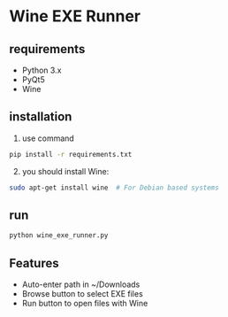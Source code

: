 # Wine EXE Runner

## requirements
- Python 3.x
- PyQt5
- Wine

## installation
1. use command 
```bash
pip install -r requirements.txt
```

2. you should install Wine:
```bash
sudo apt-get install wine  # For Debian based systems
```

## run
```bash
python wine_exe_runner.py
```

## Features
- Auto-enter path in ~/Downloads
- Browse button to select EXE files
- Run button to open files with Wine
